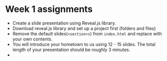 # Week 1 assignments

- Create a slide presentation using Reveal.js library.
- Download reveal.js library and set up a project first (folders and files)
- Remove the default slides(`<section>s`) from `index.html` and replace with your own contents.
- You will introduce your hometown to us using 12 - 15 slides. The total length of your presentation should be roughly 3 minutes.
- 
